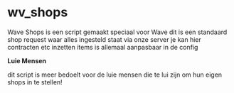 # wv_shops

Wave Shops is een script gemaakt speciaal voor Wave dit is een standaard shop request waar alles ingesteld staat via onze server je kan hier contracten etc inzetten items is allemaal aanpasbaar in de config


**Luie Mensen**

dit script is meer bedoelt voor de luie mensen die te lui zijn om hun eigen shops in te stellen!
